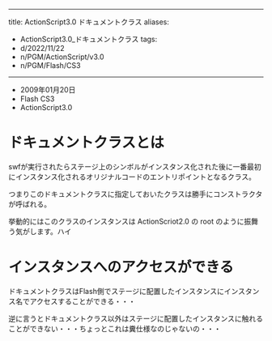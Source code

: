 
---
title: ActionScript3.0 ドキュメントクラス
aliases:
  - ActionScript3.0_ドキュメントクラス
tags:
  - d/2022/11/22
  - n/PGM/ActionScript/v3.0
  - n/PGM/Flash/CS3
---

- 2009年01月20日
- Flash CS3
- ActionScript3.0


ドキュメントクラスとは
================================================================================
swfが実行されたらステージ上のシンボルがインスタンス化された後に一番最初にインスタンス化されるオリジナルコードのエントリポイントとなるクラス。

つまりこのドキュメントクラスに指定しておいたクラスは勝手にコンストラクタが呼ばれる。

挙動的にはこのクラスのインスタンスは ActionScriot2.0 の root のように振舞う気がします。ハイ

インスタンスへのアクセスができる
================================================================================
ドキュメントクラスはFlash側でステージに配置したインスタンスにインスタンス名でアクセスすることができる・・・

逆に言うとドキュメントクラス以外はステージに配置したインスタンスに触れることができない・・・ちょっとこれは糞仕様なのじゃないの・・・

